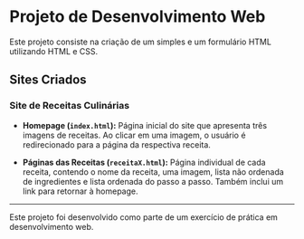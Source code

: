 # Projeto de Desenvolvimento Web

Este projeto consiste na criação de um simples e um formulário HTML utilizando HTML e CSS.

## Sites Criados

### Site de Receitas Culinárias

- **Homepage (`index.html`):** Página inicial do site que apresenta três imagens de receitas. Ao clicar em uma imagem, o usuário é redirecionado para a página da respectiva receita.

- **Páginas das Receitas (`receitaX.html`):** Página individual de cada receita, contendo o nome da receita, uma imagem, lista não ordenada de ingredientes e lista ordenada do passo a passo. Também inclui um link para retornar à homepage.


---

Este projeto foi desenvolvido como parte de um exercício de prática em desenvolvimento web.
